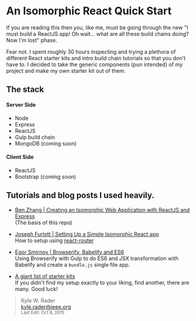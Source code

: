 # An Isomorphic React Quick Start
If you are reading this then you, like me, must be going through the new "I must build a ReactJS app!  Oh wait... what are all these build chains doing?  Now I'm lost" phase.

Fear not.  I spent roughly 30 hours inspecting and trying a plethora of different React starter kits and intro build chain tutorials so that you don't have to.  I decided to take the generic components (pun intended) of my project and make my own starter kit out of them.

## The stack
#### Server Side
* Node
* Express
* ReactJS
* Gulp build chain
* MongoDB (coming soon)

#### Client Side
* ReactJS
* Bootstrap (coming soon)

## Tutorials and blog posts I used heavily.

* [Ben Zhang | Creating an Isomorphic Web Application with ReactJS and Express](https://benzhang.xyz/reactjs/isomorphic/2015/05/02/isomorphic-webapp-react-express-coffee/) <br>
(The basis of this repo)

* [Joseph Furlott | Setting Up a Simple Isomorphic React app](http://jmfurlott.com/tutorial-setting-up-a-simple-isomorphic-react-app/) <br>
How to setup using [react-router](https://github.com/rackt/react-router)

* [Egor Smirnov | Browserify, Babelify and ES6](http://egorsmirnov.me/2015/05/25/browserify-babelify-and-es6.html) <br>
Using Browserify with Gulp to do ES6 and JSX transformation with Babelify and create a `bundle.js` single file app.

* [A giant list of starter kits](https://github.com/enaqx/awesome-react#isomorphic-apps) <br>
If you didn't find my setup exactly to your liking, find another, there are many.  Good luck!


> Kyle W. Rader <br>
> kyle.rader@ieee.org <br>
> <small>Last Edit: Oct 8, 2015</small>
